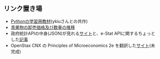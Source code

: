 ## リンク置き場
* [Pythonの学習用教材](https://python-koza.com)(ykiuさんとの共作)
* [青果物の卸売価格及び数量の推移](https://immense-bastion-39201.herokuapp.com)
* 政府統計APIの中身(JSON)が見れる[サイト](https://e-stat-api-preview.herokuapp.com/estat)と、e-Stat APIに関するちょっとした[記事](https://qiita.com/MToyokura/items/515e88780f50dc84e7b3)
* OpenStax CNX の Principles of Microeconomics 2e を翻訳した[サイト](https://mtoyokura.github.io/Principles-of-Microeconomics-2e-Japanese/)(未完成)

